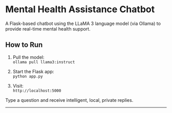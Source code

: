 # Mental Health Assistance Chatbot

A Flask-based chatbot using the LLaMA 3 language model (via Ollama) to provide real-time mental health support.

## How to Run

1. Pull the model:  
   `ollama pull llama3:instruct`

2. Start the Flask app:  
   `python app.py`

3. Visit:  
   `http://localhost:5000`

Type a question and receive intelligent, local, private replies.

---
